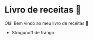 # Livro de receitas :star2:

Olá! Bem vindo ao meu livro de receitas :rainbow:

- Strogonoff de frango